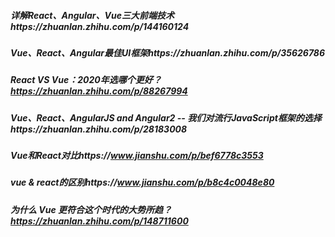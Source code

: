 ##### 详解React、Angular、Vue三大前端技术https://zhuanlan.zhihu.com/p/144160124

##### Vue、React、Angular最佳UI框架https://zhuanlan.zhihu.com/p/35626786

##### React VS Vue：2020年选哪个更好？https://zhuanlan.zhihu.com/p/88267994

##### Vue、React、AngularJS and Angular2 -- 我们对流行JavaScript框架的选择https://zhuanlan.zhihu.com/p/28183008

##### Vue和React对比https://www.jianshu.com/p/bef6778c3553

##### vue & react的区别https://www.jianshu.com/p/b8c4c0048e80

##### 为什么 Vue 更符合这个时代的大势所趋？https://zhuanlan.zhihu.com/p/148711600

##### 